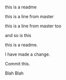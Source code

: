 this is a readme

this is a line from master


this is a line from master too


and so is this

this is a readme.

I have made a change.

Commit this.

Blah Blah

